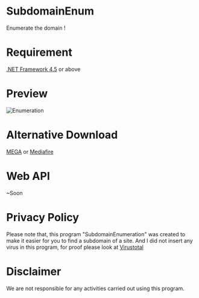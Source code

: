 # SubdomainEnum
Enumerate the domain !

# Requirement
[.NET Framework 4.5](https://www.microsoft.com/en-us/download/details.aspx?id=30653) or above

# Preview
![Enumeration](https://image.prntscr.com/image/as_yrAx_TuCLtkyWK_4ebQ.png)

# Alternative Download
[MEGA](https://mega.nz/#!qFcRXQiJ!ppQYaOycAF91Vtaw7vmN0JMqN95hZ1vZJDpm4RGBHQg) or [Mediafire](https://www.mediafire.com/file/oczmvxmf4oxi915/SubdomainEnum.exe/file)

# Web API
~Soon

# Privacy Policy
Please note that, this program "SubdomainEnumeration" was created to make it easier for you to find a subdomain of a site. And I did not insert any virus in this program, for proof please look at [Virustotal](https://www.virustotal.com/#/file/41e5cf0b0c044fa48cdae4cb002b81b3bf6553a8274edf1dc1bf11c412efa0f9/detection)

# Disclaimer
We are not responsible for any activities carried out using this program.
